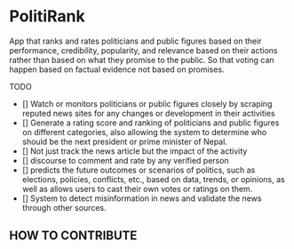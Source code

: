 # PolitiRank
App that ranks and rates politicians and public figures based on their performance, credibility, popularity, and relevance based on their actions rather than based on what they promise to the public. So that voting can happen based on factual evidence not based on promises.


TODO
- [] Watch or monitors politicians or public figures closely by scraping reputed news sites for any changes or development in their activities
- [] Generate a rating score and ranking of politicians and public figures on different categories, also allowing the system to determine who should be the next president or prime minister of Nepal.
- [] Not just track the news article but the impact of the activity
- [] discourse to comment and rate by any verified person
- [] predicts the future outcomes or scenarios of politics, such as elections, policies, conflicts, etc., based on data, trends, or opinions, as well as allows users to cast their own votes or ratings on them.
- [] System to detect misinformation in news and validate the news through other sources.


## HOW TO CONTRIBUTE

